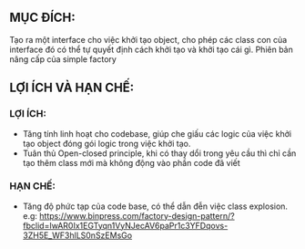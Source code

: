 ## MỤC ĐÍCH:

Tạo ra một interface cho việc khởi tạo object, cho phép các class con của interface đó có thể tự quyết định cách khởi tạo và khởi tạo cái gì. Phiên bản nâng cấp của simple factory

## LỢI ÍCH VÀ HẠN CHẾ:

### LỢI ÍCH:

-   Tăng tính linh hoạt cho codebase, giúp che giấu các logic của việc khởi tạo object đóng gói logic trong việc khởi tạo.
-   Tuân thủ Open-closed principle, khi có thay dổi trong yêu cầu thì chỉ cần tạo thêm class mới mà không động vào phần code đã viết

### HẠN CHẾ:

-   Tăng độ phức tạp của code base, có thể dẫn đễn việc class explosion.
e.g:
https://www.binpress.com/factory-design-pattern/?fbclid=IwAR0Ix1EGTyqn1VyNJecAV6paPr1c3YFDqovs-3ZH5E_WF3hlLS0nSzEMsGo
